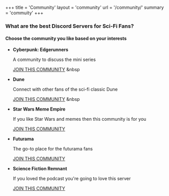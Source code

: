 +++
title = 'Community'
layout = 'community'
url = '/community/'
summary = 'commuity'
+++

<!-- ## join thefirst discord link
[Join the Server](https://discord.gg/DQrrG9uv)

[[profileMode.buttons]]
name = "Join the network"
url = "https://discord.gg/DQrrG9uv" -->

### What are the best Discord Servers for Sci-Fi Fans?
#### Choose the community you like based on your interests

- **Cyberpunk: Edgerunners**  

    A community to discuss the mini series

    [JOIN THIS COMMUNITY](https://discord.gg/jwbJTtps)
&nbsp  

- **Dune**  

    Connect with other fans of the sci-fi classic Dune  

    [JOIN THIS COMMUNITY](https://discord.gg/rsTKywNZ)
&nbsp       
- **Star Wars Meme Empire**  

    If you like Star Wars and memes then this community is for you  

    [JOIN THIS COMMUNITY](https://discord.gg/BRJBZR4T)
    
      
      
- **Futurama**  

    The go-to place for the futurama fans  

    [JOIN THIS COMMUNITY](https://discord.gg/d7N8Bsjy)
    
      
      
- **Science Fiction Remnant**  

    If you loved the podcast you're going to love this server  

    [JOIN THIS COMMUNITY](https://discord.gg/NJxbcmNF)
    
      
      
